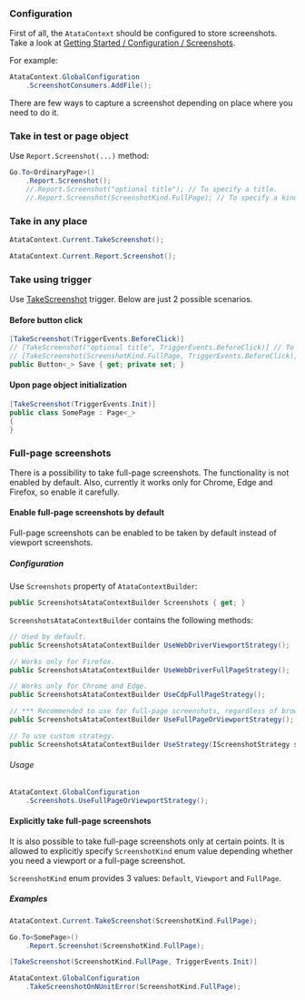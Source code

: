 ### Configuration

First of all, the `AtataContext` should be configured to store screenshots.
Take a look at [Getting Started / Configuration / Screenshots](/getting-started/#screenshots).

For example:

```cs
AtataContext.GlobalConfiguration
    .ScreenshotConsumers.AddFile();
```

There are few ways to capture a screenshot depending on place where you need to do it.

### Take in test or page object

Use `Report.Screenshot(...)` method:

```cs
Go.To<OrdinaryPage>()
    .Report.Screenshot();
    //.Report.Screenshot("optional title"); // To specify a title.
    //.Report.Screenshot(ScreenshotKind.FullPage); // To specify a kind (FullPage/Viewport).
```

### Take in any place

```cs
AtataContext.Current.TakeScreenshot();
```

```cs
AtataContext.Current.Report.Screenshot();
```

### Take using trigger

Use [TakeScreenshot](/triggers/#takescreenshot) trigger.
Below are just 2 possible scenarios.

#### Before button click

```cs
[TakeScreenshot(TriggerEvents.BeforeClick)]
// [TakeScreenshot("optional title", TriggerEvents.BeforeClick)] // To specify a title.
// [TakeScreenshot(ScreenshotKind.FullPage, TriggerEvents.BeforeClick)] // To specify a kind.
public Button<_> Save { get; private set; }
```

#### Upon page object initialization

```cs
[TakeScreenshot(TriggerEvents.Init)]
public class SomePage : Page<_>
{
}
```

### Full-page screenshots

There is a possibility to take full-page screenshots.
The functionality is not enabled by default.
Also, currently it works only for Chrome, Edge and Firefox, so enable it carefully.

#### Enable full-page screenshots by default

Full-page screenshots can be enabled to be taken by default instead of viewport screenshots.

##### Configuration

Use `Screenshots` property of `AtataContextBuilder`:

```cs
public ScreenshotsAtataContextBuilder Screenshots { get; }
```

`ScreenshotsAtataContextBuilder` contains the following methods:

```cs
// Used by default.
public ScreenshotsAtataContextBuilder UseWebDriverViewportStrategy();

// Works only for Firefox.
public ScreenshotsAtataContextBuilder UseWebDriverFullPageStrategy();

// Works only for Chrome and Edge.
public ScreenshotsAtataContextBuilder UseCdpFullPageStrategy();

// *** Recommended to use for full-page screenshots, regardless of browser/driver.
public ScreenshotsAtataContextBuilder UseFullPageOrViewportStrategy();

// To use custom strategy.
public ScreenshotsAtataContextBuilder UseStrategy(IScreenshotStrategy strategy);
```

###### Usage

```cs
AtataContext.GlobalConfiguration
    .Screenshots.UseFullPageOrViewportStrategy();
```

#### Explicitly take full-page screenshots

It is also possible to take full-page screenshots only at certain points.
It is allowed to explicitly specify `ScreenshotKind` enum value depending whether you need a viewport or a full-page screenshot.

`ScreenshotKind` enum provides 3 values: `Default`, `Viewport` and `FullPage`.

##### Examples

```cs
AtataContext.Current.TakeScreenshot(ScreenshotKind.FullPage);
```

```cs
Go.To<SomePage>()
    .Report.Screenshot(ScreenshotKind.FullPage);
```

```cs
[TakeScreenshot(ScreenshotKind.FullPage, TriggerEvents.Init)]
```

```cs
AtataContext.GlobalConfiguration
    .TakeScreenshotOnNUnitError(ScreenshotKind.FullPage);
```